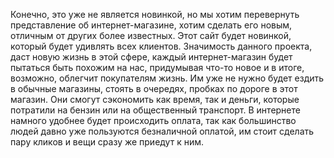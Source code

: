 Конечно, это уже не является новинкой, но мы хотим перевернуть представление об интернет-магазине, хотим сделать его новым, отличным от других более известных.
Этот сайт будет новинкой, который будет удивлять всех клиентов.
Значимость данного проекта, даст новую жизнь в этой сфере, каждый интернет-магазин будет пытаться быть похожим на нас, придумывая что-то новое и в итоге, возможно, облегчит покупателям жизнь.
Им уже не нужно будет ездить в обычные магазины, стоять в очередях, пробках по дороге в этот магазин.
Они смогут сэкономить как время, так и деньги, которые потратили на бензин или на общественный транспорт.
 В интернете намного удобнее будет происходить оплата, так как большинство людей давно уже пользуются безналичной оплатой, им стоит сделать пару кликов и вещи сразу же приедут к ним. 

